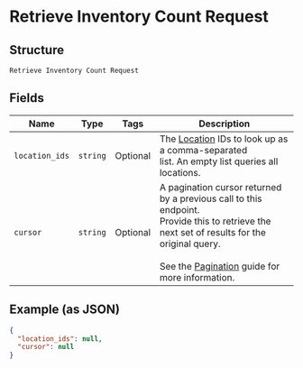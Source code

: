 
# Retrieve Inventory Count Request

## Structure

`Retrieve Inventory Count Request`

## Fields

| Name | Type | Tags | Description |
|  --- | --- | --- | --- |
| `location_ids` | `string` | Optional | The [Location](../../doc/models/location.md) IDs to look up as a comma-separated<br>list. An empty list queries all locations. |
| `cursor` | `string` | Optional | A pagination cursor returned by a previous call to this endpoint.<br>Provide this to retrieve the next set of results for the original query.<br><br>See the [Pagination](https://developer.squareup.com/docs/working-with-apis/pagination) guide for more information. |

## Example (as JSON)

```json
{
  "location_ids": null,
  "cursor": null
}
```

